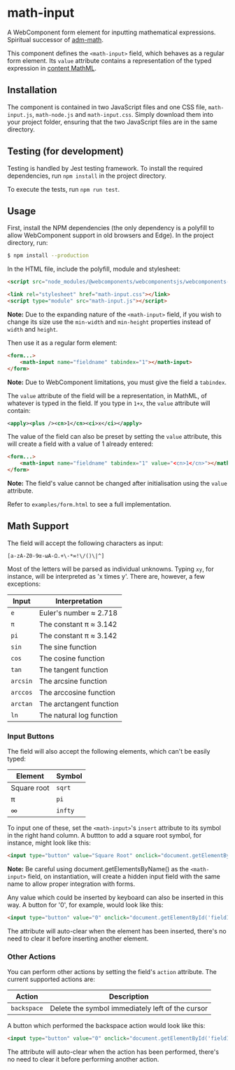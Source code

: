 # math-input

A WebComponent form element for inputting mathematical expressions. Spiritual successor of [adm-math](https://github.com/wyattpeak/adm-math).

This component defines the `<math-input>` field, which behaves as a regular form element. Its `value` attribute contains a representation of the typed expression in [content MathML](https://www.w3.org/TR/MathML3/chapter4.html).

## Installation

The component is contained in two JavaScript files and one CSS file, `math-input.js`, `math-node.js` and `math-input.css`. Simply download them into your project folder, ensuring that the two JavaScript files are in the same directory.

## Testing (for development)

Testing is handled by Jest testing framework. To install the required dependencies, run `npm install` in the project directory.

To execute the tests, run `npm run test`.

## Usage

First, install the NPM dependencies (the only dependency is a polyfill to allow WebComponent support in old browsers and Edge). In the project directory, run:

```bash
$ npm install --production
```

In the HTML file, include the polyfill, module and stylesheet:

```html
<script src="node_modules/@webcomponents/webcomponentsjs/webcomponents-bundle.js"></script>

<link rel="stylesheet" href="math-input.css"></link>
<script type="module" src="math-input.js"></script>
```

**Note:** Due to the expanding nature of the `<math-input>` field, if you wish to change its size use the `min-width` and `min-height` properties instead of `width` and `height`.

Then use it as a regular form element:

```html
<form...>
    <math-input name="fieldname" tabindex="1"></math-input>
</form>
```

**Note:** Due to WebComponent limitations, you must give the field a `tabindex`.

The `value` attribute of the field will be a representation, in MathML, of whatever is typed in the field. If you type in `1+x`, the `value` attribute will contain:

```xml
<apply><plus /><cn>1</cn><ci>x</ci></apply>
```

The value of the field can also be preset by setting the `value` attribute, this will create a field with a value of 1 already entered:

```html
<form...>
    <math-input name="fieldname" tabindex="1" value="<cn>1</cn>"></math-input>
</form>
```

**Note:** The field's value cannot be changed after initialisation using the `value` attribute.

Refer to `examples/form.html` to see a full implementation.

## Math Support

The field will accept the following characters as input:

`[a-zA-Z0-9α-ωΑ-Ω.+\-*∞!\/()\|^]`

Most of the letters will be parsed as individual unknowns. Typing `xy`, for instance, will be interpreted as 'x times y'. There are, however, a few exceptions:

| Input | Interpretation |
| ----- | -------------- |
| `e`   | Euler's number ≈ 2.718 |
| `π`   | The constant π ≈ 3.142 |
| `pi`  | The constant π ≈ 3.142 |
| `sin` | The sine function |
| `cos` | The cosine function |
| `tan` | The tangent function |
| `arcsin` | The arcsine function |
| `arccos` | The arccosine function |
| `arctan` | The arctangent function |
| `ln`  | The natural log function |

### Input Buttons

The field will also accept the following elements, which can't be easily typed:

| Element     | Symbol  |
| ----------- | ------- |
| Square root | `sqrt`  |
| π           | `pi`    |
| ∞           | `infty` |

To input one of these, set the `<math-input>`'s `insert` attribute to its symbol in the right hand column. A buttton to add a square root symbol, for instance, might look like this:

```html
<input type="button" value="Square Root" onclick="document.getElementById('fieldId').setAttribute('insert', 'sqrt');" />
```

**Note:** Be careful using document.getElementsByName() as the `<math-input>` field, on instantiation, will create a hidden input field with the same name to allow proper integration with forms.

Any value which could be inserted by keyboard can also be inserted in this way. A button for '0', for example, would look like this:

```html
<input type="button" value="0" onclick="document.getElementById('fieldId').setAttribute('insert', '0');" />
```

The attribute will auto-clear when the element has been inserted, there's no need to clear it before inserting another element.

### Other Actions

You can perform other actions by setting the field's `action` attribute. The current supported actions are:

| Action      | Description |
| ----------- | ----------- |
| `backspace` | Delete the symbol immediately left of the cursor |

A button which performed the backspace action would look like this:

```html
<input type="button" value="0" onclick="document.getElementById('fieldId').setAttribute('action', 'backspace');" />
```

The attribute will auto-clear when the action has been performed, there's no need to clear it before performing another action.

